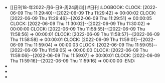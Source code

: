 - [[日刊18-年2022-月6-日9-周24周四]] #日刊
  :LOGBOOK:
  CLOCK: [2022-06-09 Thu 11:29:40]--[2022-06-09 Thu 11:29:42] =>  00:00:02
  CLOCK: [2022-06-09 Thu 11:29:46]--[2022-06-09 Thu 11:29:51] =>  00:00:05
  CLOCK: [2022-06-09 Thu 11:30:02]--[2022-06-09 Thu 11:30:02] =>  00:00:00
  CLOCK: [2022-06-09 Thu 11:58:55]--[2022-06-09 Thu 11:58:56] =>  00:00:01
  CLOCK: [2022-06-09 Thu 11:58:57]--[2022-06-09 Thu 11:58:58] =>  00:00:01
  CLOCK: [2022-06-09 Thu 11:59:01]--[2022-06-09 Thu 11:59:04] =>  00:00:03
  CLOCK: [2022-06-09 Thu 11:59:05]--[2022-06-09 Thu 11:59:05] =>  00:00:00
  CLOCK: [2022-06-09 Thu 11:59:06]--[2022-06-09 Thu 11:59:07] =>  00:00:01
  CLOCK: [2022-06-09 Thu 11:59:16]--[2022-06-09 Thu 11:59:16] =>  00:00:00
  :END:
-
-
-